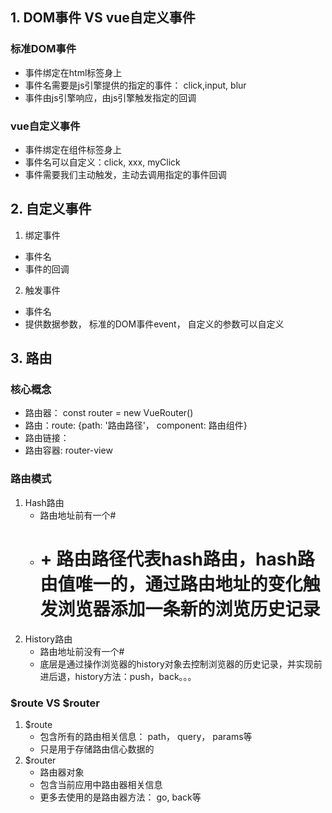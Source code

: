 ## 1. DOM事件 VS vue自定义事件
### 标准DOM事件
- 事件绑定在html标签身上
- 事件名需要是js引擎提供的指定的事件： click,input, blur
- 事件由js引擎响应，由js引擎触发指定的回调
### vue自定义事件
- 事件绑定在组件标签身上
- 事件名可以自定义：click, xxx, myClick
- 事件需要我们主动触发，主动去调用指定的事件回调



## 2. 自定义事件
1. 绑定事件
  - 事件名
  - 事件的回调 
2. 触发事件
  - 事件名
  - 提供数据参数， 标准的DOM事件event， 自定义的参数可以自定义
  
## 3. 路由
### 核心概念
- 路由器： const router = new VueRouter()
- 路由：route: {path: '路由路径'， component: 路由组件}
- 路由链接： <router-link to='路由路径'/>
- 路由容器: router-view

### 路由模式
1. Hash路由
    - 路由地址前有一个#
    - # + 路由路径代表hash路由，hash路由值唯一的，通过路由地址的变化触发浏览器添加一条新的浏览历史记录
2. History路由
    - 路由地址前没有一个#
    - 底层是通过操作浏览器的history对象去控制浏览器的历史记录，并实现前进后退，history方法：push，back。。。
    
    
### $route VS $router
1. $route
    - 包含所有的路由相关信息： path， query， params等
    - 只是用于存储路由信心数据的
2. $router
    - 路由器对象
    - 包含当前应用中路由器相关信息
    - 更多去使用的是路由器方法： go, back等
